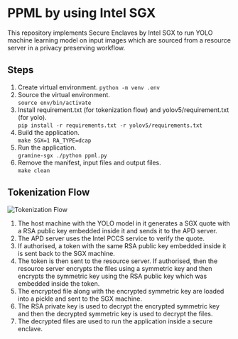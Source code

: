 # PPML by using Intel SGX
This repository implements Secure Enclaves by Intel SGX to run YOLO machine learning model on input images which are sourced from a resource server in a privacy preserving workflow.  
## Steps
1. Create virtual environment.
    `python -m venv .env`
2. Source the virtual environment.  
    `source env/bin/activate`
3. Install requirement.txt (for tokenization flow) and yolov5/requirement.txt (for yolo).   
    `pip install -r requirements.txt -r yolov5/requirements.txt`   
4. Build the application.     
    `make SGX=1 RA_TYPE=dcap`
5. Run the application.    
    `gramine-sgx ./python ppml.py`
6. Remove the manifest, input files and output files.   
    `make clean`   


## Tokenization Flow

![Tokenization Flow](https://github.com/datakaveri/sgx/assets/51048453/f8bdc80a-113e-4f46-b081-d9e792ca5e2b)

1. The host machine with the YOLO model in it generates a SGX quote with a RSA public key embedded inside it and sends it to the APD server.
2. The APD server uses the Intel PCCS service to verify the quote. 
3. If authorised, a token with the same RSA public key embedded inside it is sent back to the SGX machine.
4. The token is then sent to the resource server. If authorised, then the resource server encrypts the files using a symmetric key and then encrypts the symmetric key using the RSA public key which was embedded inside the token. 
5. The encrypted file along with the encrypted symmetric key are loaded into a pickle and sent to the SGX machine.
6. The RSA private key is used to decrypt the encrypted symmetric key and then the decrypted symmetric key is used to decrypt the files. 
7. The decrypted files are used to run the application inside a secure enclave.

